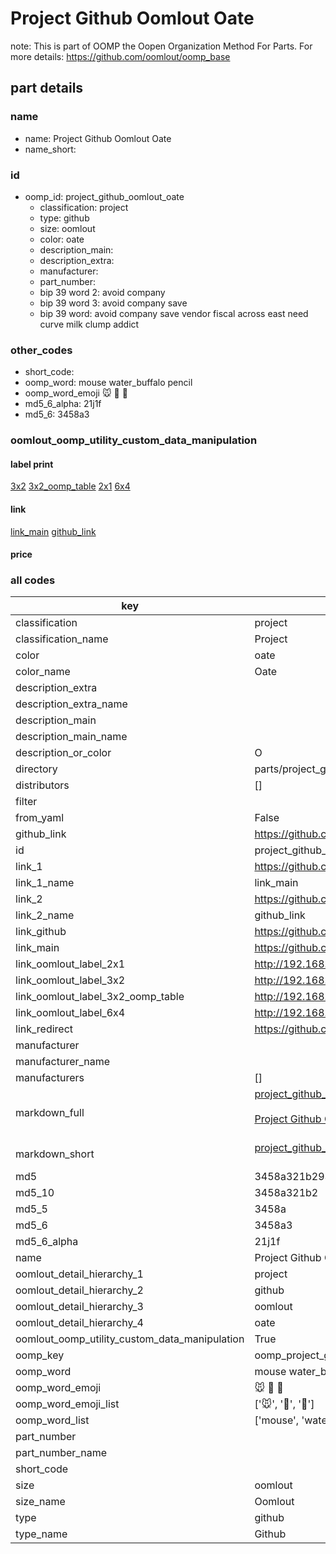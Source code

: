 # Project Github Oomlout Oate  

note: This is part of OOMP the Oopen Organization Method For Parts. For more details: https://github.com/oomlout/oomp_base

##  part details





### name
* name: Project Github Oomlout Oate
* name_short: 
### id
* oomp_id: project_github_oomlout_oate
  * classification: project
  * type: github
  * size: oomlout
  * color: oate
  * description_main: 
  * description_extra: 
  * manufacturer: 
  * part_number: 
  * bip 39 word 2: avoid company
  * bip 39 word 3: avoid company save
  * bip 39 word: avoid company save vendor fiscal across east need curve milk clump addict

### other_codes
* short_code: 
* oomp_word: mouse water_buffalo pencil
* oomp_word_emoji :mouse: :water_buffalo: :pencil:
* md5_6_alpha: 21j1f
* md5_6: 3458a3






### oomlout_oomp_utility_custom_data_manipulation
#### label print
[3x2](http://192.168.1.245:1112/?label=oomp%2021j1f)
[3x2_oomp_table](http://192.168.1.107:1112/?label=oomp%2021j1f)
[2x1](http://192.168.1.242:1112/?label=oomp%2021j1f)
[6x4](http://192.168.1.55:1112/?label=oomp%2021j1f)    

#### link

[link_main](https://github.com/oomlout/oomlout_oomp_current_version_messy/tree/main/parts/project_github_oomlout_oate) [github_link](https://github.com/oomlout/oomlout_oomp_part_src/tree/main/parts/project_github_oomlout_oate)                             

#### price







### all codes 
| key | value |  
| --- | --- |  
| classification | project |  
| classification_name | Project |  
| color | oate |  
| color_name | Oate |  
| description_extra |  |  
| description_extra_name |  |  
| description_main |  |  
| description_main_name |  |  
| description_or_color | O  |  
| directory | parts/project_github_oomlout_oate |  
| distributors | [] |  
| filter |  |  
| from_yaml | False |  
| github_link | https://github.com/oomlout/oomlout_oomp_part_src/tree/main/parts/project_github_oomlout_oate |  
| id | project_github_oomlout_oate |  
| link_1 | https://github.com/oomlout/oomlout_oomp_current_version_messy/tree/main/parts/project_github_oomlout_oate |  
| link_1_name | link_main |  
| link_2 | https://github.com/oomlout/oomlout_oomp_part_src/tree/main/parts/project_github_oomlout_oate |  
| link_2_name | github_link |  
| link_github | https://github.com/oomlout/OATE |  
| link_main | https://github.com/oomlout/oomlout_oomp_current_version_messy/tree/main/parts/project_github_oomlout_oate |  
| link_oomlout_label_2x1 | http://192.168.1.242:1112/?label=oomp%2021j1f |  
| link_oomlout_label_3x2 | http://192.168.1.245:1112/?label=oomp%2021j1f |  
| link_oomlout_label_3x2_oomp_table | http://192.168.1.107:1112/?label=oomp%2021j1f |  
| link_oomlout_label_6x4 | http://192.168.1.55:1112/?label=oomp%2021j1f |  
| link_redirect | https://github.com/oomlout/OATE |  
| manufacturer |  |  
| manufacturer_name |  |  
| manufacturers | [] |  
| markdown_full | [project_github_oomlout_oate](https://github.com/oomlout/oomlout_oomp_current_version_messy/tree/main/parts/project_github_oomlout_oate)<br>[](https://github.com/oomlout/oomlout_oomp_current_version_messy/tree/main/parts/project_github_oomlout_oate)<br>[Project Github Oomlout Oate](https://github.com/oomlout/oomlout_oomp_current_version_messy/tree/main/parts/project_github_oomlout_oate)<br><br> |  
| markdown_short | [project_github_oomlout_oate](https://github.com/oomlout/oomlout_oomp_current_version_messy/tree/main/parts/project_github_oomlout_oate)<br><br> |  
| md5 | 3458a321b293c8b4092bcf237f8ba080 |  
| md5_10 | 3458a321b2 |  
| md5_5 | 3458a |  
| md5_6 | 3458a3 |  
| md5_6_alpha | 21j1f |  
| name | Project Github Oomlout Oate |  
| oomlout_detail_hierarchy_1 | project |  
| oomlout_detail_hierarchy_2 | github |  
| oomlout_detail_hierarchy_3 | oomlout |  
| oomlout_detail_hierarchy_4 | oate |  
| oomlout_oomp_utility_custom_data_manipulation | True |  
| oomp_key | oomp_project_github_oomlout_oate |  
| oomp_word | mouse water_buffalo pencil |  
| oomp_word_emoji | :mouse: :water_buffalo: :pencil: |  
| oomp_word_emoji_list | [':mouse:', ':water_buffalo:', ':pencil:'] |  
| oomp_word_list | ['mouse', 'water_buffalo', 'pencil'] |  
| part_number |  |  
| part_number_name |  |  
| short_code |  |  
| size | oomlout |  
| size_name | Oomlout |  
| type | github |  
| type_name | Github |  
